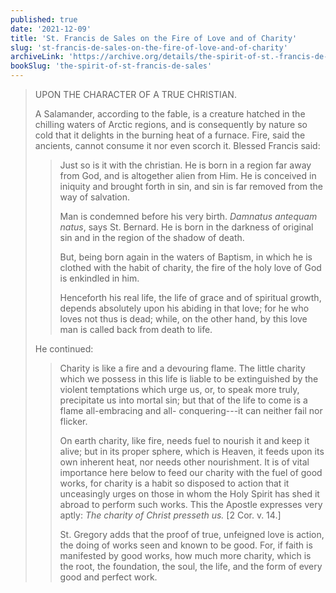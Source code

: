 ```yaml
---
published: true
date: '2021-12-09'
title: 'St. Francis de Sales on the Fire of Love and of Charity'
slug: 'st-francis-de-sales-on-the-fire-of-love-and-of-charity'
archiveLink: 'https://archive.org/details/the-spirit-of-st.-francis-de-sales/page/65?view=theater'
bookSlug: 'the-spirit-of-st-francis-de-sales'
---
```


> UPON THE CHARACTER OF A TRUE CHRISTIAN.
>
> A Salamander, according to the fable, is a creature hatched in the chilling waters of Arctic regions, and is consequently by nature so cold that it delights in the burning heat of a furnace. Fire, said the ancients, cannot consume it nor even scorch it. Blessed Francis said:
>
>> Just so is it with the christian. He is born in a region far away from God, and is altogether alien from Him. He is conceived in iniquity and brought forth in sin, and sin is far removed from the way of salvation.
>>
>> Man is condemned before his very birth. *Damnatus antequam natus*, says St. Bernard. He is born in the darkness of original sin and in the region of the shadow of death.
>>
>> But, being born again in the waters of Baptism, in which he is clothed with the habit of charity, the fire of the holy love of God is enkindled in him.
>>
>> Henceforth his real life, the life of grace and of spiritual growth, depends absolutely upon his abiding in that love; for he who loves not thus is dead; while, on the other hand, by this love man is called back from death to life.
>
> He continued:
> 
>> Charity is like a fire and a devouring flame. The little charity which we possess in this life is liable to be extinguished by the violent temptations which urge us, or, to speak more truly, precipitate us into mortal sin; but that of the life to come is a flame all-embracing and all- conquering---it can neither fail nor flicker.
>>
>> On earth charity, like fire, needs fuel to nourish it and keep it alive; but in its proper sphere, which is Heaven, it feeds upon its own inherent heat, nor needs other nourishment. It is of vital importance here below to feed our charity with the fuel of good works, for charity is a habit so disposed to action that it unceasingly urges on those in whom the Holy Spirit has shed it abroad to perform such works. This the Apostle expresses very aptly: *The charity of Christ presseth us.* [2 Cor. v. 14.]
>> 
>> St. Gregory adds that the proof of true, unfeigned love is action, the doing of works seen and known to be good. For, if faith is manifested by good works, how much more charity, which is the root, the foundation, the soul, the life, and the form of every good and perfect work.